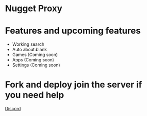 # Nugget Proxy


# Features and upcoming features
- Working search
- Auto about:blank
- Games (Coming soon)
- Apps (Coming soon)
- Settings (Coming soon)

# Fork and deploy join the server if you need help
[Discord](https://discord.gg/2rEh5cmT6p)
